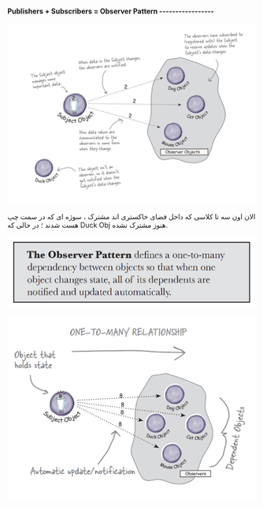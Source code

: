 #### Publishers + Subscribers = Observer Pattern -----------------

![](./Images/Pasted%20image%2020240619112405.png)

الان اون سه تا کلاسی که داخل فضای خاکستری اند مشترک ، سوژه ای که در سمت چپ هست شدند ؛ در حالی که Duck Obj هنوز مشترک نشده.

![](./Images/Pasted%20image%2020240619112624.png)

![](./Images/Pasted%20image%2020240619112650.png)

